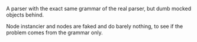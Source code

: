 A parser with the exact same grammar of the real parser, but dumb mocked objects behind.

Node instancier and nodes are faked and do barely nothing, to see if the problem comes from the grammar only.
